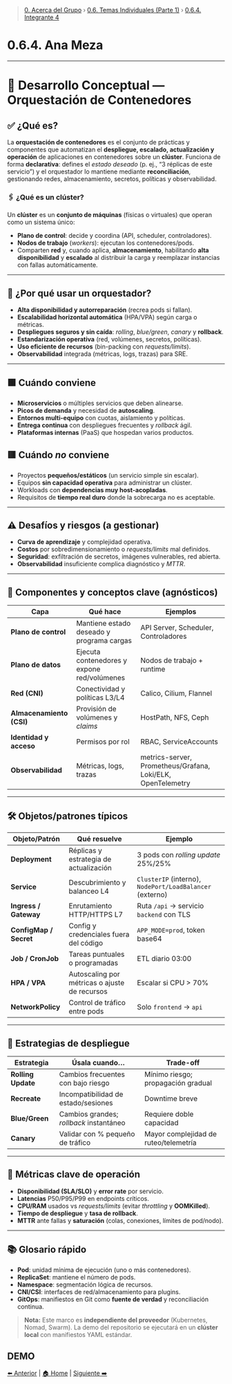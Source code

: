 > [0. Acerca del Grupo](../../0.md) › [0.6. Temas Individuales (Parte 1)](../0.6.md) › [0.6.4. Integrante 4](0.6.4.md)

# 0.6.4. Ana Meza
---
# 🧠 Desarrollo Conceptual — Orquestación de Contenedores

## ✅ ¿Qué es?
La **orquestación de contenedores** es el conjunto de prácticas y componentes que automatizan el **despliegue, escalado, actualización y operación** de aplicaciones en contenedores sobre un **clúster**. Funciona de forma **declarativa**: defines el *estado deseado* (p. ej., “3 réplicas de este servicio”) y el orquestador lo mantiene mediante **reconciliación**, gestionando redes, almacenamiento, secretos, políticas y observabilidad.

### 🖇️ ¿Qué es un clúster?
Un **clúster** es un **conjunto de máquinas** (físicas o virtuales) que operan como un sistema único:
- **Plano de control**: decide y coordina (API, scheduler, controladores).
- **Nodos de trabajo** (*workers*): ejecutan los contenedores/pods.
- Comparten **red** y, cuando aplica, **almacenamiento**, habilitando **alta disponibilidad** y **escalado** al distribuir la carga y reemplazar instancias con fallas automáticamente.

---

## 🌟 ¿Por qué usar un orquestador?
- **Alta disponibilidad y autorreparación** (recrea pods si fallan).
- **Escalabilidad horizontal automática** (HPA/VPA) según carga o métricas.
- **Despliegues seguros y sin caída**: *rolling*, *blue/green*, *canary* y **rollback**.
- **Estandarización operativa** (red, volúmenes, secretos, políticas).
- **Uso eficiente de recursos** (bin-packing con *requests/limits*).
- **Observabilidad** integrada (métricas, logs, trazas) para SRE.

---

## 🟩 Cuándo conviene
- **Microservicios** o múltiples servicios que deben alinearse.
- **Picos de demanda** y necesidad de **autoscaling**.
- **Entornos multi-equipo** con cuotas, aislamiento y políticas.
- **Entrega continua** con despliegues frecuentes y *rollback* ágil.
- **Plataformas internas** (PaaS) que hospedan varios productos.

## 🟥 Cuándo *no* conviene
- Proyectos **pequeños/estáticos** (un servicio simple sin escalar).
- Equipos **sin capacidad operativa** para administrar un clúster.
- Workloads con **dependencias muy host-acopladas**.
- Requisitos de **tiempo real duro** donde la sobrecarga no es aceptable.

---

## ⚠️ Desafíos y riesgos (a gestionar)
- **Curva de aprendizaje** y complejidad operativa.
- **Costos** por sobredimensionamiento o *requests/limits* mal definidos.
- **Seguridad**: exfiltración de secretos, imágenes vulnerables, red abierta.
- **Observabilidad** insuficiente complica diagnóstico y *MTTR*.

---

## 🧩 Componentes y conceptos clave (agnósticos)
| Capa | Qué hace | Ejemplos |
|---|---|---|
| **Plano de control** | Mantiene estado deseado y programa cargas | API Server, Scheduler, Controladores |
| **Plano de datos** | Ejecuta contenedores y expone red/volúmenes | Nodos de trabajo + runtime |
| **Red (CNI)** | Conectividad y políticas L3/L4 | Calico, Cilium, Flannel |
| **Almacenamiento (CSI)** | Provisión de volúmenes y *claims* | HostPath, NFS, Ceph |
| **Identidad y acceso** | Permisos por rol | RBAC, ServiceAccounts |
| **Observabilidad** | Métricas, logs, trazas | metrics-server, Prometheus/Grafana, Loki/ELK, OpenTelemetry |

---

## 🛠️ Objetos/patrones típicos
| Objeto/Patrón | Qué resuelve | Ejemplo |
|---|---|---|
| **Deployment** | Réplicas y estrategia de actualización | 3 pods con *rolling update* 25%/25% |
| **Service** | Descubrimiento y balanceo L4 | `ClusterIP` (interno), `NodePort/LoadBalancer` (externo) |
| **Ingress / Gateway** | Enrutamiento HTTP/HTTPS L7 | Ruta `/api` → servicio `backend` con TLS |
| **ConfigMap / Secret** | Config y credenciales fuera del código | `APP_MODE=prod`, token base64 |
| **Job / CronJob** | Tareas puntuales o programadas | ETL diario 03:00 |
| **HPA / VPA** | Autoscaling por métricas o ajuste de recursos | Escalar si CPU > 70% |
| **NetworkPolicy** | Control de tráfico entre pods | Solo `frontend` → `api` |

---

## 🔁 Estrategias de despliegue
| Estrategia | Úsala cuando… | Trade-off |
|---|---|---|
| **Rolling Update** | Cambios frecuentes con bajo riesgo | Mínimo riesgo; propagación gradual |
| **Recreate** | Incompatibilidad de estado/sesiones | Downtime breve |
| **Blue/Green** | Cambios grandes; *rollback* instantáneo | Requiere doble capacidad |
| **Canary** | Validar con % pequeño de tráfico | Mayor complejidad de ruteo/telemetría |

---

## 📏 Métricas clave de operación
- **Disponibilidad (SLA/SLO)** y **error rate** por servicio.  
- **Latencias** P50/P95/P99 en endpoints críticos.  
- **CPU/RAM** usados vs *requests/limits* (evitar *throttling* y **OOMKilled**).  
- **Tiempo de despliegue** y **tasa de rollback**.  
- **MTTR** ante fallas y **saturación** (colas, conexiones, límites de pod/nodo).

---

## 📚 Glosario rápido
- **Pod**: unidad mínima de ejecución (uno o más contenedores).  
- **ReplicaSet**: mantiene el número de pods.  
- **Namespace**: segmentación lógica de recursos.  
- **CNI/CSI**: interfaces de red/almacenamiento para plugins.  
- **GitOps**: manifiestos en Git como **fuente de verdad** y reconciliación continua.

> **Nota:** Este marco es **independiente del proveedor** (Kubernetes, Nomad, Swarm). La demo del repositorio se ejecutará en un **clúster local** con manifiestos YAML estándar.

## **DEMO**



[⬅️ Anterior](../0.6.3/0.6.3.md) | [🏠 Home](../../../README.md) | [Siguiente ➡️](../0.6.5/0.6.5.md)